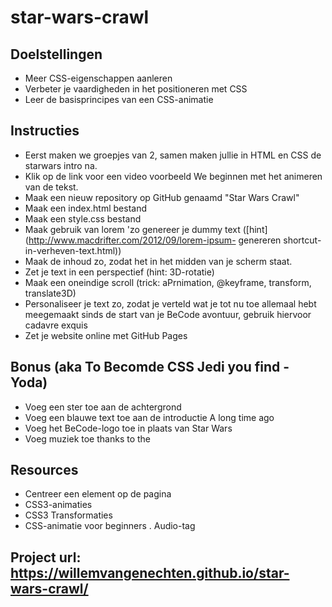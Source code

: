 # star-wars-crawl
## Doelstellingen
- Meer CSS-eigenschappen aanleren
- Verbeter je vaardigheden in het positioneren met CSS
- Leer de basisprincipes van een CSS-animatie

## Instructies
- Eerst maken we groepjes van 2, samen maken jullie in HTML en CSS de starwars intro na. 
- Klik op de link voor een video voorbeeld We beginnen met het animeren van de tekst.
- Maak een nieuw repository op GitHub genaamd "Star Wars Crawl"
- Maak een index.html bestand
- Maak een style.css bestand
- Maak gebruik van lorem 'zo genereer je dummy text ([hint](http://www.macdrifter.com/2012/09/lorem-ipsum- genereren shortcut-in-verheven-text.html))
- Maak de inhoud zo, zodat het in het midden van je scherm staat.
- Zet je text in een perspectief (hint: 3D-rotatie)
- Maak een oneindige scroll (trick: aPrnimation, @keyframe, transform, translate3D)
- Personaliseer je text zo, zodat je verteld wat je tot nu toe allemaal hebt meegemaakt sinds de start van je BeCode avontuur, gebruik hiervoor cadavre exquis
- Zet je website online met GitHub Pages

## Bonus (aka To Becomde CSS Jedi you find - Yoda)
- Voeg een ster toe aan de achtergrond
- Voeg een blauwe text toe aan de introductie A long time ago
- Voeg het BeCode-logo toe in plaats van Star Wars
- Voeg muziek toe thanks to the <audio> tag

## Resources
- Centreer een element op de pagina
- CSS3-animaties
- CSS3 Transformaties
- CSS-animatie voor beginners
. Audio-tag

## Project url: https://willemvangenechten.github.io/star-wars-crawl/
